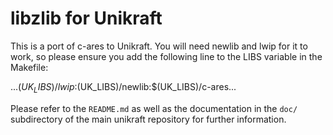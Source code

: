 libzlib for Unikraft
===================
This is a port of c-ares to Unikraft. You will need newlib and lwip
for it to work, so please ensure you add the following line to the
LIBS variable in the Makefile:

   ...$(UK_LIBS)/lwip:$(UK_LIBS)/newlib:$(UK_LIBS)/c-ares...
		 
Please refer to the `README.md` as well as the documentation in the `doc/`
subdirectory of the main unikraft repository for further information.
